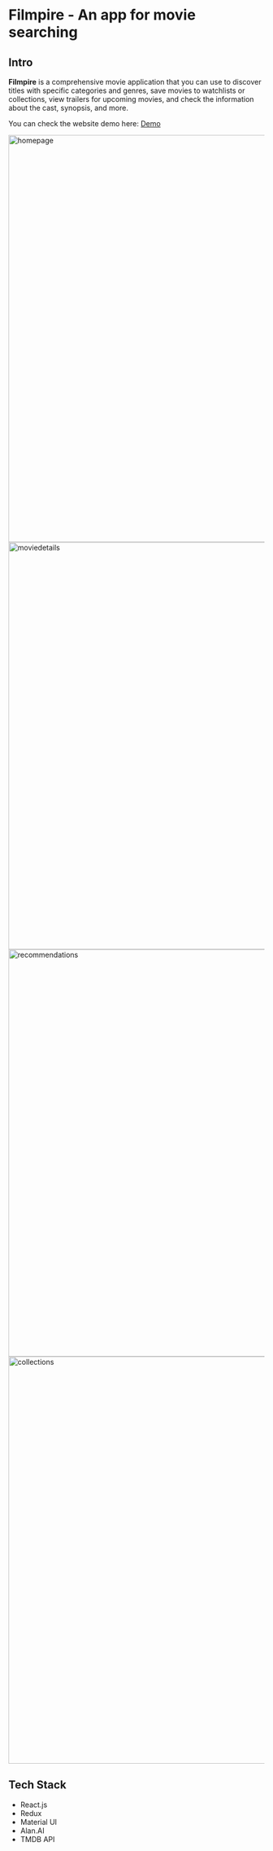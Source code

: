 # Filmpire - An app for movie searching

## Intro

**Filmpire** is a comprehensive movie application that you can use to discover titles with specific categories and genres, save movies to watchlists or collections, view trailers for upcoming movies, and check the information about the cast, synopsis, and more.

You can check the website demo here: [Demo](https://filmpiredgs.netlify.app/)

<img src="./display/images/homepage.png" alt="homepage" width="800" />

<img src="./display/images/moviedetails.png" alt="moviedetails" width="800" />

<img src="./display/images/recommendations.png" alt="recommendations" width="800" />

<img src="./display/images/collections.png" alt="collections" width="800" />

## Tech Stack

- React.js
- Redux
- Material UI
- Alan.AI
- TMDB API
